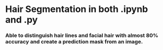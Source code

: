 # Hair Segmentation in both .ipynb and .py
### Able to distinguish hair lines and facial hair with almost 80% accuracy and create a prediction mask from an image.
